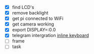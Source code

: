 -   [x] find LCD's
-   [x] remove backlight
-   [x] get pi connected to WiFi
-   [x] get camera working
-   [x] export DISPLAY=:0.0
-   [x] telegram intergration [inline keyboard](https://github.com/python-telegram-bot/python-telegram-bot/blob/master/examples/inlinekeyboard.py)
-   [ ] frame
-   [ ] task
